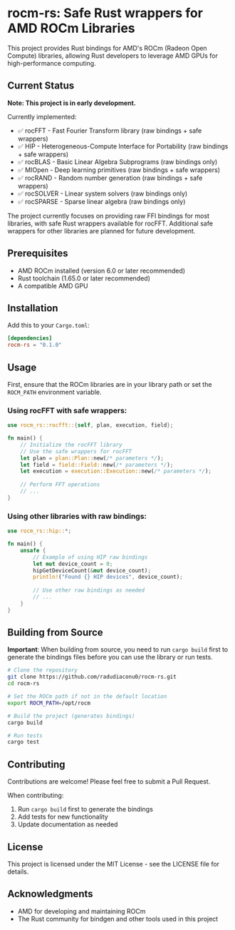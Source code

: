# rocm-rs: Safe Rust wrappers for AMD ROCm Libraries

This project provides Rust bindings for AMD's ROCm (Radeon Open Compute) libraries, allowing Rust developers to leverage AMD GPUs for high-performance computing.

## Current Status

**Note: This project is in early development.**

Currently implemented:
- ✅ rocFFT - Fast Fourier Transform library (raw bindings + safe wrappers)
- ✅ HIP - Heterogeneous-Compute Interface for Portability (raw bindings + safe wrappers)
- ✅ rocBLAS - Basic Linear Algebra Subprograms (raw bindings only)
- ✅ MIOpen - Deep learning primitives (raw bindings + safe wrappers)
- ✅ rocRAND - Random number generation (raw bindings + safe wrappers)
- ✅ rocSOLVER - Linear system solvers (raw bindings only)
- ✅ rocSPARSE - Sparse linear algebra (raw bindings only)

The project currently focuses on providing raw FFI bindings for most libraries, with safe Rust wrappers available for rocFFT. Additional safe wrappers for other libraries are planned for future development.

## Prerequisites

- AMD ROCm installed (version 6.0 or later recommended)
- Rust toolchain (1.65.0 or later recommended)
- A compatible AMD GPU

## Installation

Add this to your `Cargo.toml`:

```toml
[dependencies]
rocm-rs = "0.1.0"
```

## Usage

First, ensure that the ROCm libraries are in your library path or set the `ROCM_PATH` environment variable.

### Using rocFFT with safe wrappers:

```rust
use rocm_rs::rocfft::{self, plan, execution, field};

fn main() {
    // Initialize the rocFFT library
    // Use the safe wrappers for rocFFT
    let plan = plan::Plan::new(/* parameters */);
    let field = field::Field::new(/* parameters */);
    let execution = execution::Execution::new(/* parameters */);
    
    // Perform FFT operations
    // ...
}
```

### Using other libraries with raw bindings:

```rust
use rocm_rs::hip::*;

fn main() {
    unsafe {
        // Example of using HIP raw bindings
        let mut device_count = 0;
        hipGetDeviceCount(&mut device_count);
        println!("Found {} HIP devices", device_count);
        
        // Use other raw bindings as needed
        // ...
    }
}
```

## Building from Source

**Important**: When building from source, you need to run `cargo build` first to generate the bindings files before you can use the library or run tests.

```bash
# Clone the repository
git clone https://github.com/radudiaconu0/rocm-rs.git
cd rocm-rs

# Set the ROCm path if not in the default location
export ROCM_PATH=/opt/rocm

# Build the project (generates bindings)
cargo build

# Run tests
cargo test
```

## Contributing

Contributions are welcome! Please feel free to submit a Pull Request.

When contributing:
1. Run `cargo build` first to generate the bindings
2. Add tests for new functionality
3. Update documentation as needed

## License

This project is licensed under the MIT License - see the LICENSE file for details.

## Acknowledgments

- AMD for developing and maintaining ROCm
- The Rust community for bindgen and other tools used in this project
